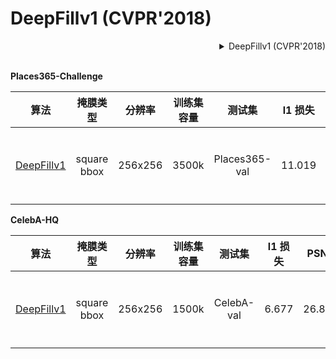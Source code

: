 # DeepFillv1 (CVPR'2018)

<!-- [ALGORITHM] -->

<details>
<summary align="right">DeepFillv1 (CVPR'2018)</summary>

```bibtex
@inproceedings{yu2018generative,
  title={Generative image inpainting with contextual attention},
  author={Yu, Jiahui and Lin, Zhe and Yang, Jimei and Shen, Xiaohui and Lu, Xin and Huang, Thomas S},
  booktitle={Proceedings of the IEEE conference on computer vision and pattern recognition},
  pages={5505--5514},
  year={2018}
}
```

</details>

<br/>

**Places365-Challenge**

|                                     算法                                      |  掩膜类型   | 分辨率  | 训练集容量 |    测试集     | l1 损失 |  PSNR  | SSIM  |                                                                                                                             下载                                                                                                                              |
| :---------------------------------------------------------------------------: | :---------: | :-----: | :--------: | :-----------: | :-----: | :----: | :---: | :-----------------------------------------------------------------------------------------------------------------------------------------------------------------------------------------------------------------------------------------------------------: |
| [DeepFillv1](/configs/inpainting/deepfillv1/deepfillv1_256x256_8x2_places.py) | square bbox | 256x256 |   3500k    | Places365-val | 11.019  | 23.429 | 0.862 | [模型](https://download.openmmlab.com/mmediting/inpainting/deepfillv1/deepfillv1_256x256_8x2_places_20200619-c00a0e21.pth) \| [日志](https://download.openmmlab.com/mmediting/inpainting/deepfillv1/deepfillv1_256x256_8x2_places_20200619-c00a0e21.log.json) |

**CelebA-HQ**

|                                     算法                                      |  掩膜类型   | 分辨率  | 训练集容量 |   测试集   | l1 损失 |  PSNR  | SSIM  |                                                                                                                             下载                                                                                                                              |
| :---------------------------------------------------------------------------: | :---------: | :-----: | :--------: | :--------: | :-----: | :----: | :---: | :-----------------------------------------------------------------------------------------------------------------------------------------------------------------------------------------------------------------------------------------------------------: |
| [DeepFillv1](/configs/inpainting/deepfillv1/deepfillv1_256x256_4x4_celeba.py) | square bbox | 256x256 |   1500k    | CelebA-val |  6.677  | 26.878 | 0.911 | [模型](https://download.openmmlab.com/mmediting/inpainting/deepfillv1/deepfillv1_256x256_4x4_celeba_20200619-dd51a855.pth) \| [日志](https://download.openmmlab.com/mmediting/inpainting/deepfillv1/deepfillv1_256x256_4x4_celeba_20200619-dd51a855.log.json) |
